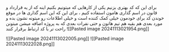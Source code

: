 برای این که کد بهتری بزنیم یکی از کارهایی که میتونیم بکنیم اینه که از یه قرارداد و قانون در اسم گذاری هامون استفاده کنیم ، برای این که این اسم گذاری ها در موقع خوندن کد برای خودمون خیلی کمک کننده است و خیلی اطلاعات رو میتونه نشون بده و مورد بعدی هم بقیه هم تیم هاتون و حتی نفرات بعدی که به پروژه اضافه میشن میتونن راحت تر با کد ارتباط برقرار کنند
![[Pasted image 20241113021954.png]]

![[Pasted image 20241113022005.png]]
![[Pasted image 20241113022028.png]]